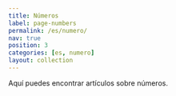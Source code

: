 ```yaml
---
title: Números
label: page-numbers
permalink: /es/numero/
nav: true
position: 3
categories: [es, numero]
layout: collection
---
```


Aquí puedes encontrar artículos sobre números.

